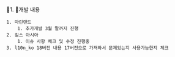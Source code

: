 1. 개발 내용

	1. 마린랜드
		1. 추가개발 3월 말까지 진행
	2. 킴스 아시아
		1. 이슈 사항 체크 및 수정 진행중
	3. l10n_ko 18버전 내용 17버전으로 가져와서 문제있는지 사용가능한지 체크